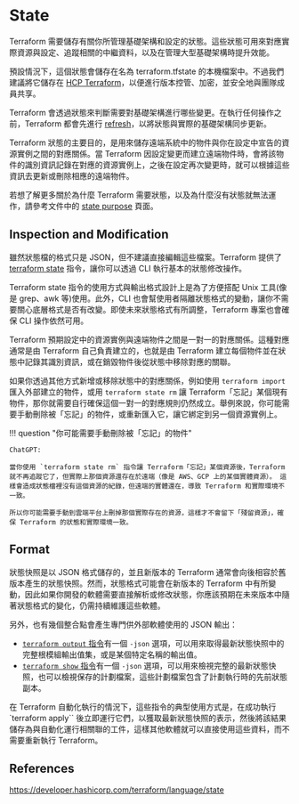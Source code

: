 # State

Terraform 需要儲存有關你所管理基礎架構和設定的狀態。這些狀態可用來對應實際資源與設定、追蹤相關的中繼資料，以及在管理大型基礎架構時提升效能。

預設情況下，這個狀態會儲存在名為 terraform.tfstate 的本機檔案中。不過我們建議將它儲存在 [HCP Terraform](https://developer.hashicorp.com/terraform/cloud-docs/migrate)，以便進行版本控管、加密，並安全地與團隊成員共享。

Terraform 會透過狀態來判斷需要對基礎架構進行哪些變更。在執行任何操作之前，Terraform 都會先進行 [refresh](https://developer.hashicorp.com/terraform/cli/commands/refresh)，以將狀態與實際的基礎架構同步更新。

Terraform 狀態的主要目的，是用來儲存遠端系統中的物件與你在設定中宣告的資源實例之間的對應關係。當 Terraform 因設定變更而建立遠端物件時，會將該物件的識別資訊記錄在對應的資源實例上，之後在設定再次變更時，就可以根據這些資訊去更新或刪除相應的遠端物件。

若想了解更多關於為什麼 Terraform 需要狀態，以及為什麼沒有狀態就無法運作，請參考文件中的 [state purpose](https://developer.hashicorp.com/terraform/language/state/purpose) 頁面。

## Inspection and Modification

雖然狀態檔的格式只是 JSON，但不建議直接編輯這些檔案。Terraform 提供了 [terraform state](https://developer.hashicorp.com/terraform/cli/commands/state) 指令，讓你可以透過 CLI 執行基本的狀態修改操作。

Terraform state 指令的使用方式與輸出格式設計上是為了方便搭配 Unix 工具(像是 grep、awk 等)使用。此外，CLI 也會幫使用者隔離狀態格式的變動，讓你不需要關心底層格式是否有改變。即使未來狀態格式有所調整，Terraform 專案也會確保 CLI 操作依然可用。

Terraform 預期設定中的資源實例與遠端物件之間是一對一的對應關係。這種對應通常是由 Terraform 自己負責建立的，也就是由 Terraform 建立每個物件並在狀態中記錄其識別資訊，或在銷毀物件後從狀態中移除對應的關聯。

如果你透過其他方式新增或移除狀態中的對應關係，例如使用 `terraform import` 匯入外部建立的物件，或用 `terraform state rm` 讓 Terraform「忘記」某個現有物件，那你就需要自行確保這個一對一的對應規則仍然成立。舉例來說，你可能需要手動刪除被「忘記」的物件，或重新匯入它，讓它綁定到另一個資源實例上。

!!! question "你可能需要手動刪除被「忘記」的物件"

    ChatGPT:

    當你使用 `terraform state rm` 指令讓 Terraform「忘記」某個資源後，Terraform 就不再追蹤它了，但實際上那個資源還存在於遠端（像是 AWS、GCP 上的某個實體資源）。 這樣會造成狀態檔裡沒有這個資源的紀錄，但遠端的實體還在，導致 Terraform 和實際環境不一致。

    所以你可能需要手動到雲端平台上刪掉那個實際存在的資源，這樣才不會留下「殘留資源」，確保 Terraform 的狀態和實際環境一致。

## Format

狀態快照是以 JSON 格式儲存的，並且新版本的 Terraform 通常會向後相容於舊版本產生的狀態快照。然而，狀態格式可能會在新版本的 Terraform 中有所變動，因此如果你開發的軟體需要直接解析或修改狀態，你應該預期在未來版本中隨著狀態格式的變化，仍需持續維護這些軟體。

另外，也有幾個整合點會產生專門供外部軟體使用的 JSON 輸出：

- [`terraform output` 指令](https://developer.hashicorp.com/terraform/cli/commands/output)有一個 `-json` 選項，可以用來取得最新狀態快照中的完整根模組輸出值集，或是某個特定名稱的輸出值。
- [`terraform show` 指令](https://developer.hashicorp.com/terraform/cli/commands/show)有一個 `-json` 選項，可以用來檢視完整的最新狀態快照，也可以檢視保存的計劃檔案，這些計劃檔案包含了計劃執行時的先前狀態副本。

在 Terraform 自動化執行的情況下，這些指令的典型使用方式是，在成功執行 `terraform apply`` 後立即運行它們，以獲取最新狀態快照的表示，然後將該結果儲存為與自動化運行相關聯的工件，這樣其他軟體就可以直接使用這些資料，而不需要重新執行 Terraform。

## References

https://developer.hashicorp.com/terraform/language/state

